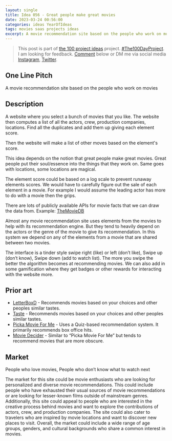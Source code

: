 ```yaml
---
layout: single
title: Idea 056 - Great people make great movies
date: 2023-03-24 00:56:00
categories: ideas YearOfIdeas
tags: movies saas projects ideas
excerpt: A movie recommendation site based on the people who work on movies
---
```


> This post is part of [the 100 project ideas](/projects/2023-100-ideas/) project. [#The100DayProject](https://www.the100dayproject.org/). I am looking for feedback. <a href='#utterances-comments'>Comment</a> below or DM me via social media <a href="https://instagram.com/funvill" rel="nofollow noopener noreferrer"><i class="fab fa-fw fa-instagram" aria-hidden="true"></i><span class="label">Instagram</span></a>, <a href="https://twitter.com/funvill" rel="nofollow noopener noreferrer"><i class="fab fa-fw fa-twitter" aria-hidden="true"></i><span class="label">Twitter</span></a>.

## One Line Pitch

A movie recommendation site based on the people who work on movies

## Description

A website where you select a bunch of movies that you like. The website then computes a list of all the actors, crew, production companies, locations. Find all the duplicates and add them up giving each element score.

Then the website will make a list of other moves based on the element's score.

This idea depends on the notion that great people make great movies. Great people put their soul/essence into the things that they work on. Same goes with locations, some locations are magical.

The element score could be based on a log scale to prevent runaway elements scores. We would have to carefully figure out the sale of each element in a movie. For example I would assume the leading actor has more to do with a movie then the grips.

There are lots of publicly available APIs for movie facts that we can draw the data from. Example: [TheMovieDB](https://www.themoviedb.org/documentation/api)

Almost any movie recommendation site uses elements from the movies to help with its recommendation engine. But they tend to heavily depend on the actors or the genre of the movie to give its recommendation. In this system we depend on any of the elements from a movie that are shared between two movies.

The interface is a tinder style swipe right (like) or left (don’t like), Swipe up (don’t know), Swipe down (add to watch list). The more you swipe the better the algorithm becomes at recommending movies. We can also add in some gamification where they get badges or other rewards for interacting with the website more.

## Prior art

- [LetterBoxD](https://letterboxd.com/) - Recommends movies based on your choices and other peoples similar tastes.
- [Taste](https://www.taste.io/) - Recommends movies based on your choices and other peoples similar tastes.
- [Picka Movie For Me](https://pickamovieforme.com/) - Uses a Quiz-based recommendation system. It primarily recommends box office hits.
- [Movie Decider](https://moviedecider.com/) - Similar to “Picka Movie For Me” but tends to recommend movies that are more obscure.

## Market

People who love movies, People who don’t know what to watch next

The market for this site could be movie enthusiasts who are looking for personalized and diverse movie recommendations. This could include people who have exhausted their usual sources of movie recommendations or are looking for lesser-known films outside of mainstream genres. Additionally, this site could appeal to people who are interested in the creative process behind movies and want to explore the contributions of actors, crew, and production companies. The site could also cater to travelers who are inspired by movie locations and want to discover new places to visit. Overall, the market could include a wide range of age groups, genders, and cultural backgrounds who share a common interest in movies.
